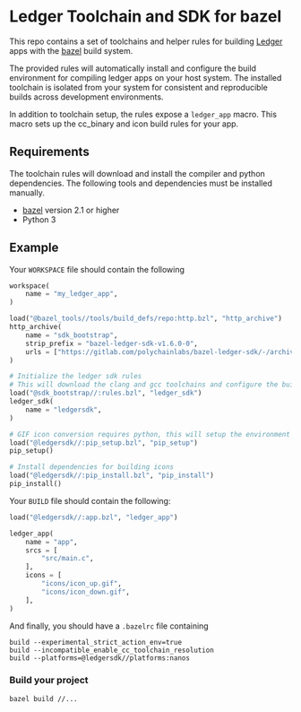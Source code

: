 # Ledger Toolchain and SDK for bazel

This repo contains a set of toolchains and helper rules for building [Ledger](https://ledger.readthedocs.io/en/latest/) apps with the [bazel](https://bazel.build/) build system.

The provided rules will automatically install and configure the build environment for compiling ledger apps on your host system. The installed toolchain is isolated from your system for consistent and reproducible builds across development environments.

In addition to toolchain setup, the rules expose a `ledger_app` macro. This macro sets up the cc_binary and icon build rules for your app.

## Requirements

The toolchain rules will download and install the compiler and python dependencies. The following tools and dependencies must be installed manually.

- [bazel](https://docs.bazel.build/versions/master/install.html) version 2.1 or higher
- Python 3

## Example

Your `WORKSPACE` file should contain the following

```python
workspace(
    name = "my_ledger_app",
)

load("@bazel_tools//tools/build_defs/repo:http.bzl", "http_archive")
http_archive(
    name = "sdk_bootstrap",
    strip_prefix = "bazel-ledger-sdk-v1.6.0-0",
    urls = ["https://gitlab.com/polychainlabs/bazel-ledger-sdk/-/archive/v1.6.0-0/bazel-ledger-sdk-v1.6.0-0.tar.gz"]
)

# Initialize the ledger sdk rules
# This will download the clang and gcc toolchains and configure the build environment
load("@sdk_bootstrap//:rules.bzl", "ledger_sdk")
ledger_sdk(
    name = "ledgersdk",
)

# GIF icon conversion requires python, this will setup the environment to build icons
load("@ledgersdk//:pip_setup.bzl", "pip_setup")
pip_setup()

# Install dependencies for building icons
load("@ledgersdk//:pip_install.bzl", "pip_install")
pip_install()
```

Your `BUILD` file should contain the following:

```python
load("@ledgersdk//:app.bzl", "ledger_app")

ledger_app(
    name = "app",
    srcs = [
        "src/main.c",
    ],
    icons = [
        "icons/icon_up.gif",
        "icons/icon_down.gif",
    ],
)
```

And finally, you should have a `.bazelrc` file containing

```bazel
build --experimental_strict_action_env=true
build --incompatible_enable_cc_toolchain_resolution
build --platforms=@ledgersdk//platforms:nanos
```

### Build your project

```shell
bazel build //...
```
